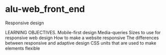 # alu-web_front_end
Responsive design

LEARNING OBJECTIVES.
Mobile-first design
Media-queries
Sizes to use for responsive web design
How to make a website responsive
The differences between responsive and adaptive design
CSS units that are used to make elements flexible
